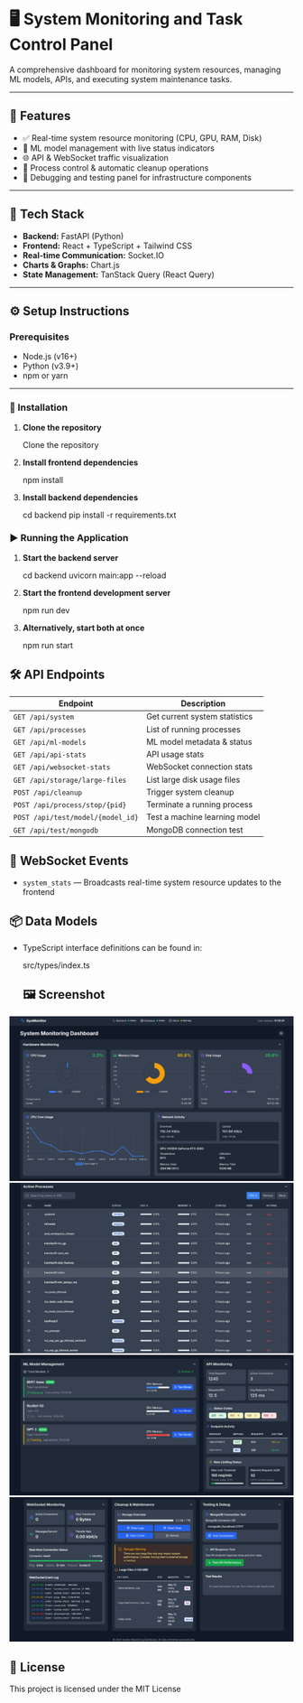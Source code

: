 # 🖥️ System Monitoring and Task Control Panel

A comprehensive dashboard for monitoring system resources, managing ML models, APIs, and executing system maintenance tasks.

---

## 🔧 Features

- ✅ Real-time system resource monitoring (CPU, GPU, RAM, Disk)
- 🧠 ML model management with live status indicators
- 🌐 API & WebSocket traffic visualization
- 🧹 Process control & automatic cleanup operations
- 🧪 Debugging and testing panel for infrastructure components

---

## 🧱 Tech Stack

- **Backend:** FastAPI (Python)
- **Frontend:** React + TypeScript + Tailwind CSS
- **Real-time Communication:** Socket.IO
- **Charts & Graphs:** Chart.js
- **State Management:** TanStack Query (React Query)

---

## ⚙️ Setup Instructions

### Prerequisites

- Node.js (v16+)
- Python (v3.9+)
- npm or yarn

---

### 🚀 Installation

1. **Clone the repository**

   Clone the repository

2. **Install frontend dependencies**

   npm install

3. **Install backend dependencies**

   cd backend
   pip install -r requirements.txt

### ▶️ Running the Application

1. **Start the backend server**

   cd backend
   uvicorn main:app --reload

2. **Start the frontend development server**

   npm run dev

3. **Alternatively, start both at once**

   npm run start

## 🛠️ API Endpoints

| Endpoint                          | Description                   |
| --------------------------------- | ----------------------------- |
| `GET /api/system`                 | Get current system statistics |
| `GET /api/processes`              | List of running processes     |
| `GET /api/ml-models`              | ML model metadata & status    |
| `GET /api/api-stats`              | API usage stats               |
| `GET /api/websocket-stats`        | WebSocket connection stats    |
| `GET /api/storage/large-files`    | List large disk usage files   |
| `POST /api/cleanup`               | Trigger system cleanup        |
| `POST /api/process/stop/{pid}`    | Terminate a running process   |
| `POST /api/test/model/{model_id}` | Test a machine learning model |
| `GET /api/test/mongodb`           | MongoDB connection test       |

## 🔄 WebSocket Events

- `system_stats` — Broadcasts real-time system resource updates to the frontend

## 📦 Data Models

- TypeScript interface definitions can be found in:

  src/types/index.ts

  ## 🖼️ Screenshot

![Dashboard Bild](./assets/dashboard1.png)
![Dashboard Bild](./assets/dashboard2.png)
![Dashboard Bild](./assets/dashboard3.png)
![Dashboard Bild](./assets/dashboard4.png)

## 🪪 License

This project is licensed under the MIT License
